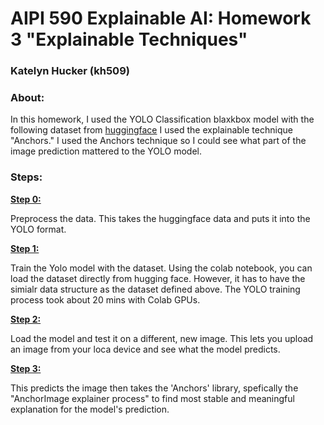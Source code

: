 # AIPI 590 Explainable AI: Homework 3 "Explainable Techniques"
### Katelyn Hucker (kh509)

### About: 
In this homework, I used the YOLO Classification blaxkbox model with the following dataset from [ huggingface](https://huggingface.co/datasets/lucabaggi/animal-wildlife) I used the explainable technique "Anchors." I used the Anchors technique so I could see what part of the image prediction mattered to the YOLO model. 

### Steps: 

<u> **Step 0:** </u>

Preprocess the data. This takes the huggingface data and puts it into the YOLO format. 

<u> **Step 1:** </u>

Train the Yolo model with the dataset. Using the colab notebook, you can load the dataset directly from hugging face. However, it has to have the simialr data structure as the dataset defined above. 
The YOLO training process took about 20 mins with Colab GPUs. 

<u> **Step 2:** </u>

Load the model and test it on a different, new image. This lets you upload an image from your loca device and see what the model predicts. 

<u> **Step 3:** </u>

This predicts the image then takes the 'Anchors' library, spefically  the "AnchorImage explainer process" to find most stable and meaningful explanation for the model's prediction. 


